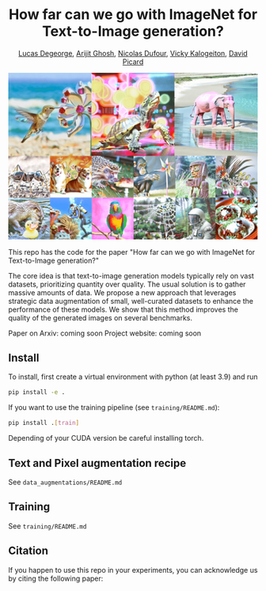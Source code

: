 <div align="center">

# How far can we go with ImageNet for Text-to-Image generation?

<a href="https://lucasdegeorge.github.io/" >Lucas Degeorge</a>, <a href="https://arijit-hub.github.io/" >Arijit Ghosh</a>, <a href="https://nicolas-dufour.github.io/" >Nicolas Dufour</a>, <a href="https://vicky.kalogeiton.info/" >Vicky Kalogeiton</a>, <a href="https://davidpicard.github.io/" >David Picard</a>
</div>

![DED](/assets/teaser.png)

This repo has the code for the paper "How far can we go with ImageNet for Text-to-Image generation?"

The core idea is that text-to-image generation models typically rely on vast datasets, prioritizing quantity over quality. The usual solution is to gather massive amounts of data. We propose a new approach that leverages strategic data augmentation of small, well-curated datasets to enhance the performance of these models. We show that this method improves the quality of the generated images on several benchmarks.

Paper on Arxiv: coming soon
Project website: coming soon


## Install 

To install, first create a virtual environment with python (at least 3.9) and run 

```bash
pip install -e .
```

If you want to use the training pipeline (see `training/README.md`):

```bash
pip install .[train]
```

Depending of your CUDA version be careful installing torch.


## Text and Pixel augmentation recipe

See `data_augmentations/README.md`

## Training

See `training/README.md`

## Citation
If you happen to use this repo in your experiments, you can acknowledge us by citing the following paper:

```bibtex

```

